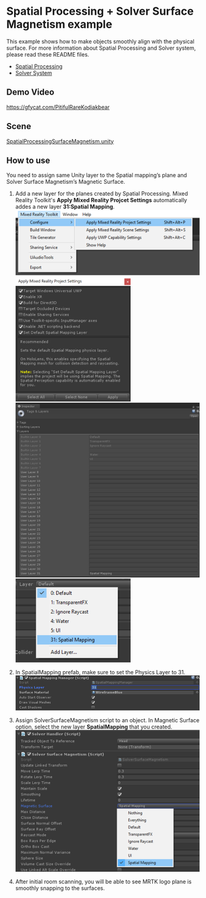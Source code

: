 # Spatial Processing + Solver Surface Magnetism example
This example shows how to make objects smoothly align with the physical surface. For more information about Spatial Processing and Solver system, please read these README files.
- [Spatial Processing](/Assets/HoloToolkit/SpatialMapping/README.md)
- [Solver System](/Assets/HoloToolkit-Examples/Utilities/Readme/README_SolverSystem.md)

## Demo Video
https://gfycat.com/PitifulRareKodiakbear

## Scene
[SpatialProcessingSurfaceMagnetism.unity](/Assets/HoloToolkit-Examples/SpatialMapping/Scenes/SpatialProcessingSurfaceMagnetism.unity)

## How to use 
You need to assign same Unity layer to the Spatial mapping’s plane and Solver Surface Magnetism’s Magnetic Surface.

1. Add a new layer for the planes created by Spatial Processing. Mixed Reality Toolkit's **Apply Mixed Reality Projcet Settings** automatically addes a new layer **31:Spatial Mapping**.
     <img src="/External/ReadMeImages/MRTK_SurfaceMagnetism1.png" width="550">
     <img src="/External/ReadMeImages/MRTK_SurfaceMagnetism2.png" width="300">
     <img src="/External/ReadMeImages/MRTK_SurfaceMagnetism3.png" width="550">
     <img src="/External/ReadMeImages/MRTK_SurfaceMagnetism4.png" width="300">

2. In SpatialMapping prefab, make sure to set the Physics Layer to 31.
     <img src="/External/ReadMeImages/MRTK_SurfaceMagnetism5.png" width="550">

3. Assign SolverSurfaceMagnetism script to an object. In Magnetic Surface option, select the new layer **SpatialMapping** that you created. 
     <img src="/External/ReadMeImages/MRTK_SurfaceMagnetism6.png" width="550">

4. After initial room scanning, you will be able to see MRTK logo plane is smoothly snapping to the surfaces.

 

